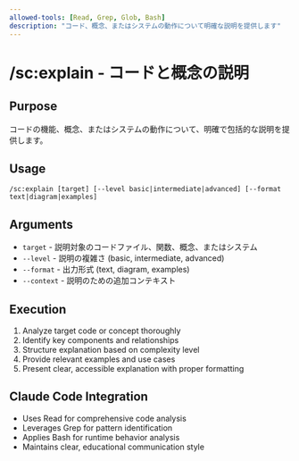```yaml
---
allowed-tools: [Read, Grep, Glob, Bash]
description: "コード、概念、またはシステムの動作について明確な説明を提供します"
---
```


# /sc:explain - コードと概念の説明

## Purpose
コードの機能、概念、またはシステムの動作について、明確で包括的な説明を提供します。

## Usage
```
/sc:explain [target] [--level basic|intermediate|advanced] [--format text|diagram|examples]
```

## Arguments
- `target` - 説明対象のコードファイル、関数、概念、またはシステム
- `--level` - 説明の複雑さ (basic, intermediate, advanced)
- `--format` - 出力形式 (text, diagram, examples)
- `--context` - 説明のための追加コンテキスト

## Execution
1. Analyze target code or concept thoroughly
2. Identify key components and relationships
3. Structure explanation based on complexity level
4. Provide relevant examples and use cases
5. Present clear, accessible explanation with proper formatting

## Claude Code Integration
- Uses Read for comprehensive code analysis
- Leverages Grep for pattern identification
- Applies Bash for runtime behavior analysis
- Maintains clear, educational communication style
